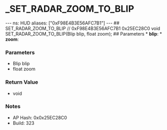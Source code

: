 # _SET_RADAR_ZOOM_TO_BLIP

--- ns: HUD aliases: ["0xF98E4B3E56AFC7B1"] --- ## SET_RADAR_ZOOM_TO_BLIP  // 0xF98E4B3E56AFC7B1 0x25EC28C0 void SET_RADAR_ZOOM_TO_BLIP(Blip blip, float zoom);   ## Parameters * **blip**: * **zoom**:

### Parameters
* Blip blip
* float zoom

### Return Value
* void

### Notes
* AP Hash: 0x0x25EC28C0
* Build: 323

